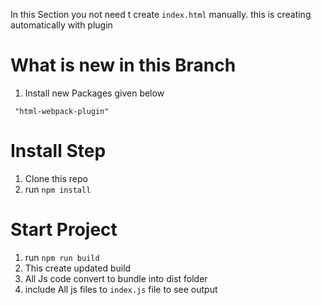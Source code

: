 In this Section you not need t create `index.html` manually. this is creating automatically with plugin

# What is new in this Branch
1) Install new Packages given below

` "html-webpack-plugin"`

# Install Step

1) Clone this repo
2) run `npm install`

# Start Project

1) run `npm run build`
2) This create updated build
3) All Js code convert to bundle into dist folder
4) include All js files to `index.js` file to see output

